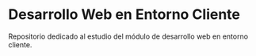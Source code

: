 # Desarrollo Web en Entorno Cliente

Repositorio dedicado al estudio del módulo de desarrollo web en entorno cliente.